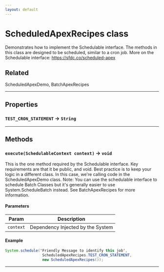 ```yaml
---
layout: default
---
```

# ScheduledApexRecipes class

Demonstrates how to implement the Schedulable interface. The methods in this class are designed to be scheduled, similar to a cron job. More on the Schedulable interface: https://sfdc.co/scheduled-apex

## Related

ScheduledApexDemo, BatchApexRecipes

---
## Properties

### `TEST_CRON_STATEMENT` → `String`

---
## Methods
### `execute(SchedulableContext context)` → `void`

This is the one method required by the Schedulable interface. Key requirements are that it be public, and void. Best practice is to keep your logic in a different class. In this case, we're calling code in the ScheduledApexDemo class. Note: You can use the schedulable interface to schedule Batch Classes but it's generally easier to use System.ScheduleBatch instead. See BatchApexRecipes for more information.

#### Parameters
|Param|Description|
|-----|-----------|
|`context` |  Dependency Injected by the System |

#### Example
```java
System.schedule('Friendly Message to identify this job',
                 ScheduledApexRecipes.TEST_CRON_STATEMENT,
                 new ScheduledApexRecipes());
```

---
